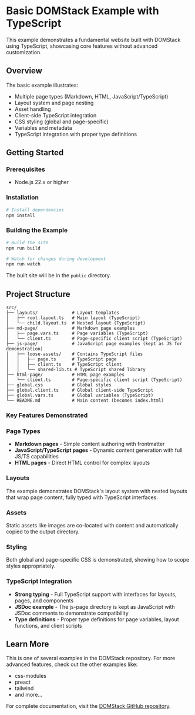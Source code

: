 # Basic DOMStack Example with TypeScript

This example demonstrates a fundamental website built with DOMStack using TypeScript, showcasing core features without advanced customization.

## Overview

The basic example illustrates:
- Multiple page types (Markdown, HTML, JavaScript/TypeScript)
- Layout system and page nesting
- Asset handling
- Client-side TypeScript integration
- CSS styling (global and page-specific)
- Variables and metadata
- TypeScript integration with proper type definitions

## Getting Started

### Prerequisites

- Node.js 22.x or higher

### Installation

```bash
# Install dependencies
npm install
```

### Building the Example

```bash
# Build the site
npm run build

# Watch for changes during development
npm run watch
```

The built site will be in the `public` directory.

## Project Structure

```
src/
├── layouts/             # Layout templates
│   ├── root.layout.ts   # Main layout (TypeScript)
│   └── child.layout.ts  # Nested layout (TypeScript)
├── md-page/             # Markdown page examples
│   ├── page.vars.ts     # Page variables (TypeScript)
│   └── client.ts        # Page-specific client script (TypeScript)
├── js-page/             # JavaScript page examples (kept as JS for demonstration)
│   ├── loose-assets/    # Contains TypeScript files
│   │   ├── page.ts      # TypeScript page
│   │   ├── client.ts    # TypeScript client
│   │   └── shared-lib.ts # TypeScript shared library
├── html-page/           # HTML page examples
│   └── client.ts        # Page-specific client script (TypeScript)
├── global.css           # Global styles
├── global.client.ts     # Global client-side TypeScript
├── global.vars.ts       # Global variables (TypeScript)
└── README.md            # Main content (becomes index.html)
```

### Key Features Demonstrated

### Page Types
- **Markdown pages** - Simple content authoring with frontmatter
- **JavaScript/TypeScript pages** - Dynamic content generation with full JS/TS capabilities
- **HTML pages** - Direct HTML control for complex layouts

### Layouts
The example demonstrates DOMStack's layout system with nested layouts that wrap page content, fully typed with TypeScript interfaces.

### Assets
Static assets like images are co-located with content and automatically copied to the output directory.

### Styling
Both global and page-specific CSS is demonstrated, showing how to scope styles appropriately.

### TypeScript Integration
- **Strong typing** - Full TypeScript support with interfaces for layouts, pages, and components
- **JSDoc example** - The js-page directory is kept as JavaScript with JSDoc comments to demonstrate compatibility
- **Type definitions** - Proper type definitions for page variables, layout functions, and client scripts

## Learn More

This is one of several examples in the DOMStack repository. For more advanced features, check out the other examples like:
- css-modules
- preact
- tailwind
- and more...

For complete documentation, visit the [DOMStack GitHub repository](https://github.com/bcomnes/domstack).

